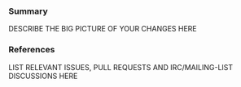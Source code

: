 ### Summary
DESCRIBE THE BIG PICTURE OF YOUR CHANGES HERE

### References
LIST RELEVANT ISSUES, PULL REQUESTS AND IRC/MAILING-LIST DISCUSSIONS HERE
